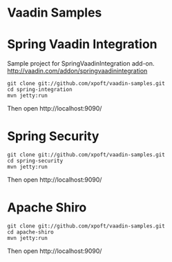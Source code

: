 Vaadin Samples
=======================

# Spring Vaadin Integration
Sample project for SpringVaadinIntegration add-on. http://vaadin.com/addon/springvaadinintegration

~~~~
git clone git://github.com/xpoft/vaadin-samples.git
cd spring-integration
mvn jetty:run
~~~~

Then open http://localhost:9090/


# Spring Security

~~~~
git clone git://github.com/xpoft/vaadin-samples.git
cd spring-security
mvn jetty:run
~~~~

Then open http://localhost:9090/

# Apache Shiro

~~~~
git clone git://github.com/xpoft/vaadin-samples.git
cd apache-shiro
mvn jetty:run
~~~~

Then open http://localhost:9090/
